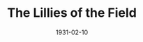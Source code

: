 ---
title: The Lillies of the Field
date: 1931-02-10
closing_date:
layout: productions
playbill:
Theatre: Theatre Jacksonville
cast:
- Bryan Ropes: Charlie Tutewiler
- Catherine: Dolly Hardee
- Violet: Dorothy Black
- Lady Susan Rocker: Justine Rehnborg
- Ann: Marie Coons
- Mrs. Rooke-Walter: Maude Mickler
- The Hon. Monica Flane: Maye Elizabeth Mackinnon
- Elizabeth: Nancy Camp
- Withers: Paul T. Scollard
- The Reverend John Head: Philip S. May
- Barnaby Haddon: Stuart Cavanagh
crew:
- Director: Frank F. Kells
- Props:
  - Marguerite Chiasson
  - Mary Wilcox Rowland
understudies:
orchestra:
external_links:
---